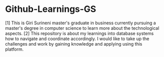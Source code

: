 # Github-Learnings-GS
[1] This is Giri Surineni master's graduate in business currently pursuing a master's degree in computer science to learn more about the technological aspects. 
[2] This repository is about my learnings into database systems how to navigate and coordinate accordingly. I would like to take up the challenges and work by gaining knowledge and applying using this platform.
